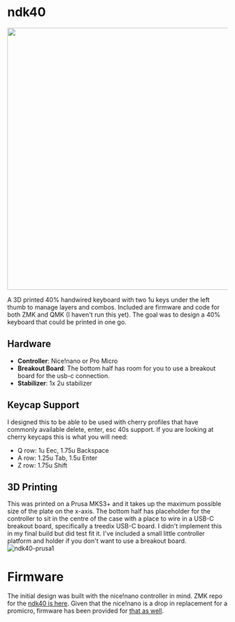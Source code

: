 # ndk40

<img src="https://github.com/itskevin-zz/ndk-keyboards/assets/7293885/ddf343d5-bcbd-4952-9603-62ac8e05d366" width="600">

A 3D printed 40% handwired keyboard with two 1u keys under the left thumb to manage layers and combos. Included are firmware and code for both ZMK and QMK (I haven't run this yet). The goal was to design a 40% keyboard that could be printed in one go. 

## Hardware
* **Controller**: Nice!nano or Pro Micro
* **Breakout Board**: The bottom half has room for you to use a breakout board for the usb-c connection.
* **Stabilizer**: 1x 2u stabilizer

## Keycap Support
I designed this to be able to be used with cherry profiles that have commonly available delete, enter, esc 40s support. If you are looking at cherry keycaps this is what you will need:
* Q row: 1u Eec, 1.75u Backspace
* A row: 1.25u Tab, 1.5u Enter
* Z row: 1.75u Shift

## 3D Printing
This was printed on a Prusa MKS3+ and it takes up the maximum possible size of the plate on the x-axis. The bottom half has placeholder for the controller to sit in the centre of the case with a place to wire in a USB-C breakout board, specifically a treedix USB-C board. I didn't implement this in my final build but did test fit it. I've included a small little controller platform and holder if you don't want to use a breakout board.
![ndk40-prusa1](https://github.com/itskevin-zz/ndk-keyboards/assets/7293885/a57a67bd-8a97-4d99-acc2-16add8b6262e)

# Firmware
The initial design was built with the nice!nano controller in mind. ZMK repo for the [ndk40 is here](https://github.com/itskevin-zz/zmk-config-ndk40). Given that the nice!nano is a drop in replacement for a promicro, firmware has been provided for [that as well](https://github.com/itskevin-zz/ndk-keyboards/tree/master/ndk40/qmk).